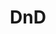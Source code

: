 ---
title: DnD
crosslinks:
- youtubefactsbot
- dndnext
- DnDBehindTheScreen
- UnearthedArcana
- lfg
- rpg
- youtubot
- DnDGreentext
- u_imguralbumbot
- BehindTheTables
- characterdrawing
- xkcd
- DMDadJokes
- DMAcademy
- gametales
- minipainting
- criticalrole
- mattcolville
- worldbuilding
- Pathfinder_RPG
---